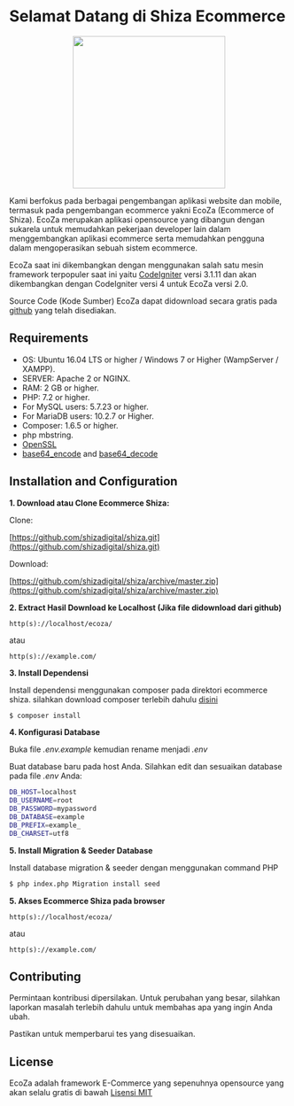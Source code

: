 # Selamat Datang di Shiza Ecommerce

<p align="center"><img src="http://shiza.id/images/shiza-logo-web.png" width="275"></p>

Kami berfokus pada berbagai pengembangan aplikasi website dan mobile, termasuk pada pengembangan ecommerce yakni EcoZa (Ecommerce of Shiza). EcoZa merupakan aplikasi opensource yang dibangun dengan sukarela untuk memudahkan pekerjaan developer lain dalam menggembangkan aplikasi ecommerce serta memudahkan pengguna dalam mengoperasikan sebuah sistem ecommerce.

EcoZa saat ini dikembangkan dengan menggunakan salah satu mesin framework terpopuler saat ini yaitu [CodeIgniter](https://codeigniter.com/) versi 3.1.11 dan akan dikembangkan dengan CodeIgniter versi 4 untuk EcoZa versi 2.0.

Source Code (Kode Sumber) EcoZa dapat didownload secara gratis pada [github](https://github.com/shizadigital/shiza) yang telah disediakan.

## Requirements

- OS: Ubuntu 16.04 LTS or higher / Windows 7 or Higher (WampServer / XAMPP).
- SERVER: Apache 2 or NGINX.
- RAM: 2 GB or higher.
- PHP: 7.2 or higher.
- For MySQL users: 5.7.23 or higher.
- For MariaDB users: 10.2.7 or Higher.
- Composer: 1.6.5 or higher.
- php mbstring.
- [OpenSSL](https://www.php.net/manual/en/openssl.installation.php)
- [base64_encode](https://www.php.net/manual/en/function.base64-encode.php) and [base64_decode](https://www.php.net/manual/en/function.base64-decode.php)

## Installation and Configuration

**1. Download atau Clone Ecommerce Shiza:**

Clone:

[https://github.com/shizadigital/shiza.git](https://github.com/shizadigital/shiza.git)

Download:

[https://github.com/shizadigital/shiza/archive/master.zip](https://github.com/shizadigital/shiza/archive/master.zip)

**2. Extract Hasil Download ke Localhost (Jika file didownload dari github)**

~~~
http(s)://localhost/ecoza/
~~~

atau

~~~
http(s)://example.com/
~~~

**3. Install Dependensi**

Install dependensi menggunakan composer pada direktori ecommerce shiza. silahkan download composer terlebih dahulu [disini](https://getcomposer.org/)

```sh
$ composer install
```

**4. Konfigurasi Database**

Buka file *.env.example* kemudian rename menjadi *.env*

Buat database baru pada host Anda. Silahkan edit dan sesuaikan database pada file *.env* Anda:

```sh
DB_HOST=localhost
DB_USERNAME=root
DB_PASSWORD=mypassword
DB_DATABASE=example
DB_PREFIX=example_
DB_CHARSET=utf8
```

**5. Install Migration & Seeder Database**

Install database migration & seeder dengan menggunakan command PHP

```sh
$ php index.php Migration install seed
```

**5. Akses Ecommerce Shiza pada browser**

~~~
http(s)://localhost/ecoza/
~~~

atau

~~~
http(s)://example.com/
~~~

## Contributing
Permintaan kontribusi dipersilakan. Untuk perubahan yang besar, silahkan laporkan masalah terlebih dahulu untuk membahas apa yang ingin Anda ubah.

Pastikan untuk memperbarui tes yang disesuaikan.

## License
EcoZa adalah framework E-Commerce yang sepenuhnya opensource yang akan selalu gratis di bawah [Lisensi MIT](https://github.com/shizadigital/shiza/blob/master/LICENSE)
